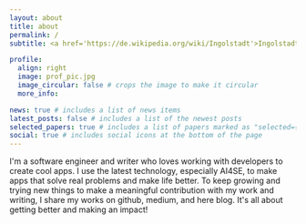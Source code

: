 ```yaml
---
layout: about
title: about
permalink: /
subtitle: <a href='https://de.wikipedia.org/wiki/Ingolstadt'>Ingolstadt</a>, Bavaria, Germany

profile:
  align: right
  image: prof_pic.jpg
  image_circular: false # crops the image to make it circular
  more_info:

news: true # includes a list of news items
latest_posts: false # includes a list of the newest posts
selected_papers: true # includes a list of papers marked as "selected={true}"
social: true # includes social icons at the bottom of the page
---
```


I'm a software engineer and writer who loves working with developers to create cool apps. I use the latest technology, especially AI4SE, to make apps that solve real problems and make life better. To keep growing and trying new things to make a meaningful contribution with my work and writing, I share my works on github, medium, and here blog. It's all about getting better and making an impact!
